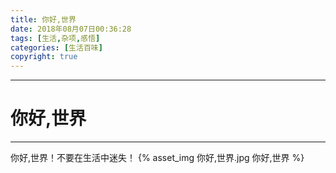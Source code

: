 ```yaml
---
title: 你好,世界
date: 2018年08月07日00:36:28
tags: [生活,杂项,感悟]
categories: [生活百味]
copyright: true
---
```

----
# 你好,世界
----

你好,世界！不要在生活中迷失！
{% asset_img 你好,世界.jpg 你好,世界 %}